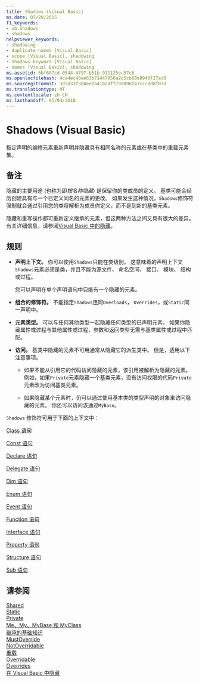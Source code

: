 ```yaml
---
title: Shadows (Visual Basic)
ms.date: 07/20/2015
f1_keywords:
- vb.Shadows
- shadows
helpviewer_keywords:
- shadowing
- duplicate names [Visual Basic]
- scope [Visual Basic], shadowing
- Shadows keyword [Visual Basic]
- names [Visual Basic], shadowing
ms.assetid: 6bf687cd-0544-4797-b51b-911125ec57c6
ms.openlocfilehash: 4ca4ec48ee63b71447056a2c5cb68e8948f27ad0
ms.sourcegitcommit: 3d5d33f384eeba41b2dff79d096f47ccc8d8f03d
ms.translationtype: MT
ms.contentlocale: zh-CN
ms.lasthandoff: 05/04/2018
---
```

# <a name="shadows-visual-basic"></a>Shadows (Visual Basic)
指定声明的编程元素重新声明并隐藏具有相同名称的元素或在基类中的重载元素集。  
  
## <a name="remarks"></a>备注  
 隐藏的主要用途 (也称为即*按名称隐藏*) 是保留你的类成员的定义。 基类可能会经历创建具有与一个已定义同名的元素的更改。 如果发生这种情况，`Shadows`修饰符强制就会通过引用您的类将解析为成员你定义，而不是到新的基类元素。  
  
 隐藏和重写操作都可重新定义继承的元素，但这两种方法之间又具有很大的差异。 有关详细信息，请参阅[Visual Basic 中的隐藏](../../../visual-basic/programming-guide/language-features/declared-elements/shadowing.md)。  
  
## <a name="rules"></a>规则  
  
-   **声明上下文。** 你可以使用`Shadows`只能在类级别。 这意味着的声明上下文`Shadows`元素必须是类，并且不能为源文件、 命名空间、 接口、 模块、 结构或过程。  
  
     您可以声明在单个声明语句中只能有一个隐藏的元素。  
  
-   **组合的修饰符。** 不能指定`Shadows`连同`Overloads`， `Overrides`，或`Static`同一声明中。  
  
-   **元素类型。** 可以与任何其他类型一起隐藏任何类型的已声明元素。 如果你隐藏属性或过程与其他属性或过程，参数和返回类型无需与基类属性或过程中匹配。  
  
-   **访问。** 基类中隐藏的元素不可用通常从隐藏它的派生类中。 但是，适用以下注意事项。  
  
    -   如果不能从引用它的代码访问隐藏的元素，该引用被解析为隐藏的元素。 例如，如果`Private`元素隐藏一个基类元素，没有访问权限的代码`Private`元素改为访问基类元素。  
  
    -   如果隐藏某个元素时，仍可以通过使用基本类的类型声明的对象来访问隐藏的元素。 你还可以访问该通过`MyBase`。  
  
 `Shadows` 修饰符可用于下面的上下文中：  
  
 [Class 语句](../../../visual-basic/language-reference/statements/class-statement.md)  
  
 [Const 语句](../../../visual-basic/language-reference/statements/const-statement.md)  
  
 [Declare 语句](../../../visual-basic/language-reference/statements/declare-statement.md)  
  
 [Delegate 语句](../../../visual-basic/language-reference/statements/delegate-statement.md)  
  
 [Dim 语句](../../../visual-basic/language-reference/statements/dim-statement.md)  
  
 [Enum 语句](../../../visual-basic/language-reference/statements/enum-statement.md)  
  
 [Event 语句](../../../visual-basic/language-reference/statements/event-statement.md)  
  
 [Function 语句](../../../visual-basic/language-reference/statements/function-statement.md)  
  
 [Interface 语句](../../../visual-basic/language-reference/statements/interface-statement.md)  
  
 [Property 语句](../../../visual-basic/language-reference/statements/property-statement.md)  
  
 [Structure 语句](../../../visual-basic/language-reference/statements/structure-statement.md)  
  
 [Sub 语句](../../../visual-basic/language-reference/statements/sub-statement.md)  
  
## <a name="see-also"></a>请参阅  
 [Shared](../../../visual-basic/language-reference/modifiers/shared.md)  
 [Static](../../../visual-basic/language-reference/modifiers/static.md)  
 [Private](../../../visual-basic/language-reference/modifiers/private.md)  
 [Me、My、MyBase 和 MyClass](../../../visual-basic/programming-guide/program-structure/me-my-mybase-and-myclass.md)  
 [继承的基础知识](../../../visual-basic/programming-guide/language-features/objects-and-classes/inheritance-basics.md)  
 [MustOverride](../../../visual-basic/language-reference/modifiers/mustoverride.md)  
 [NotOverridable](../../../visual-basic/language-reference/modifiers/notoverridable.md)  
 [重载](../../../visual-basic/language-reference/modifiers/overloads.md)  
 [Overridable](../../../visual-basic/language-reference/modifiers/overridable.md)  
 [Overrides](../../../visual-basic/language-reference/modifiers/overrides.md)  
 [在 Visual Basic 中隐藏](../../../visual-basic/programming-guide/language-features/declared-elements/shadowing.md)
